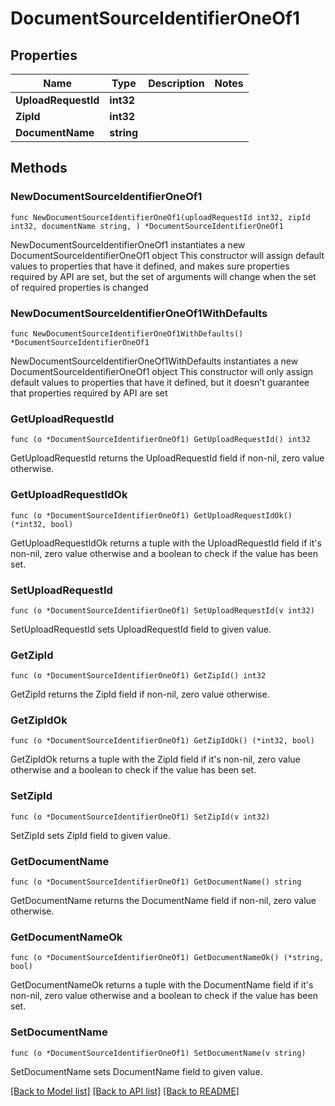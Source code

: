 # DocumentSourceIdentifierOneOf1

## Properties

Name | Type | Description | Notes
------------ | ------------- | ------------- | -------------
**UploadRequestId** | **int32** |  | 
**ZipId** | **int32** |  | 
**DocumentName** | **string** |  | 

## Methods

### NewDocumentSourceIdentifierOneOf1

`func NewDocumentSourceIdentifierOneOf1(uploadRequestId int32, zipId int32, documentName string, ) *DocumentSourceIdentifierOneOf1`

NewDocumentSourceIdentifierOneOf1 instantiates a new DocumentSourceIdentifierOneOf1 object
This constructor will assign default values to properties that have it defined,
and makes sure properties required by API are set, but the set of arguments
will change when the set of required properties is changed

### NewDocumentSourceIdentifierOneOf1WithDefaults

`func NewDocumentSourceIdentifierOneOf1WithDefaults() *DocumentSourceIdentifierOneOf1`

NewDocumentSourceIdentifierOneOf1WithDefaults instantiates a new DocumentSourceIdentifierOneOf1 object
This constructor will only assign default values to properties that have it defined,
but it doesn't guarantee that properties required by API are set

### GetUploadRequestId

`func (o *DocumentSourceIdentifierOneOf1) GetUploadRequestId() int32`

GetUploadRequestId returns the UploadRequestId field if non-nil, zero value otherwise.

### GetUploadRequestIdOk

`func (o *DocumentSourceIdentifierOneOf1) GetUploadRequestIdOk() (*int32, bool)`

GetUploadRequestIdOk returns a tuple with the UploadRequestId field if it's non-nil, zero value otherwise
and a boolean to check if the value has been set.

### SetUploadRequestId

`func (o *DocumentSourceIdentifierOneOf1) SetUploadRequestId(v int32)`

SetUploadRequestId sets UploadRequestId field to given value.


### GetZipId

`func (o *DocumentSourceIdentifierOneOf1) GetZipId() int32`

GetZipId returns the ZipId field if non-nil, zero value otherwise.

### GetZipIdOk

`func (o *DocumentSourceIdentifierOneOf1) GetZipIdOk() (*int32, bool)`

GetZipIdOk returns a tuple with the ZipId field if it's non-nil, zero value otherwise
and a boolean to check if the value has been set.

### SetZipId

`func (o *DocumentSourceIdentifierOneOf1) SetZipId(v int32)`

SetZipId sets ZipId field to given value.


### GetDocumentName

`func (o *DocumentSourceIdentifierOneOf1) GetDocumentName() string`

GetDocumentName returns the DocumentName field if non-nil, zero value otherwise.

### GetDocumentNameOk

`func (o *DocumentSourceIdentifierOneOf1) GetDocumentNameOk() (*string, bool)`

GetDocumentNameOk returns a tuple with the DocumentName field if it's non-nil, zero value otherwise
and a boolean to check if the value has been set.

### SetDocumentName

`func (o *DocumentSourceIdentifierOneOf1) SetDocumentName(v string)`

SetDocumentName sets DocumentName field to given value.



[[Back to Model list]](../README.md#documentation-for-models) [[Back to API list]](../README.md#documentation-for-api-endpoints) [[Back to README]](../README.md)


